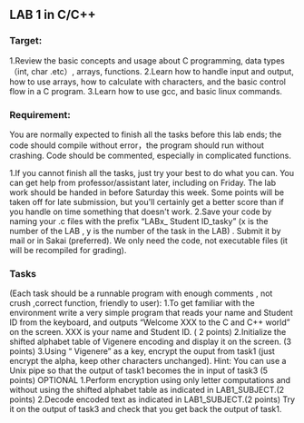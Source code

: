 ## LAB 1 in C/C++ 
### Target:
 1.Review the basic concepts and usage about C programming, data types（int, char .etc）,  arrays, functions.
 2.Learn how to handle input and output, how to use arrays, how to calculate with characters, and the basic control flow in a C program.
 3.Learn how to use gcc, and basic linux commands.
### Requirement:
You are normally expected to finish all the tasks before this lab ends; the code should compile without error，the program should run without crashing. Code should be commented, especially in complicated functions.

 1.If you cannot finish all the tasks, just try your best to do what you can. You can get help from professor/assistant later, including on Friday. The lab work should be handed in before Saturday this week. Some points will be taken off for late submission, but you'll certainly get a better score than if you handle on time something that doesn't work.
 2.Save your code by naming your .c files with the prefix “LABx_ Student ID_tasky” (x is the number of the LAB , y is the number of the task in the LAB) . Submit it by mail or in Sakai (preferred). We only need the code, not executable files (it will be recompiled for grading). 

### Tasks 
(Each task should be a runnable program with enough comments , not crush ,correct function, friendly to user):
 1.To get familiar with the environment write a very simple program that reads your name and Student ID from the keyboard, and outputs “Welcome XXX to the C and C++ world” on the screen. XXX is your name and Student ID. ( 2 points)
 2.Initialize the shifted alphabet table of Vigenere encoding and display it on the screen. (3 points)
 3.Using “ Vigenere” as a key, encrypt the ouput from task1 (just encrypt the alpha, keep other characters unchanged). Hint: You can use a Unix pipe so that the output of task1 becomes the in input of task3 (5 points)
OPTIONAL
 1.Perform encryption using only letter computations and without using the shifted alphabet table as indicated in LAB1_SUBJECT.(2 points)
 2.Decode encoded text as indicated in LAB1_SUBJECT.(2 points) Try it on the output of task3 and check that you get back the output of task1.
